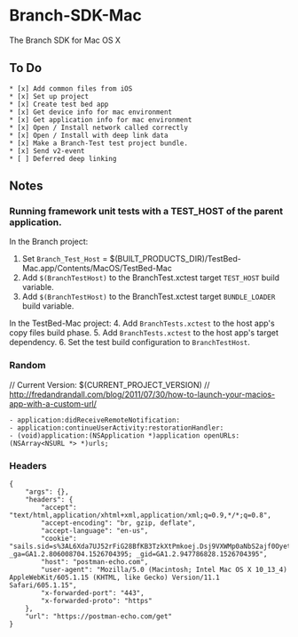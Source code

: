 # Branch-SDK-Mac
The Branch SDK for Mac OS X

## To Do
```
* [x] Add common files from iOS
* [x] Set up project
* [x] Create test bed app
* [x] Get device info for mac environment
* [x] Get application info for mac environment
* [x] Open / Install network called correctly
* [x] Open / Install with deep link data
* [x] Make a Branch-Test test project bundle.
* [x] Send v2-event
* [ ] Deferred deep linking
```

## Notes

### Running framework unit tests with a TEST_HOST  of the parent application.

In the Branch project:
1.  Set `Branch_Test_Host` = $(BUILT_PRODUCTS_DIR)/TestBed-Mac.app/Contents/MacOS/TestBed-Mac
2.  Add `$(BranchTestHost)` to the BranchTest.xctest target `TEST_HOST` build variable.
3.  Add `$(BranchTestHost)` to the BranchTest.xctest target `BUNDLE_LOADER` build variable.

In the TestBed-Mac project:
4.  Add `BranchTests.xctest` to the host app's copy files build phase.
5.  Add `BranchTests.xctest` to the host app's target dependency.
6. Set the test build configuration to `BranchTestHost`.
 
### Random

// Current Version:  $(CURRENT_PROJECT_VERSION)
// http://fredandrandall.com/blog/2011/07/30/how-to-launch-your-macios-app-with-a-custom-url/

```
- application:didReceiveRemoteNotification:
- application:continueUserActivity:restorationHandler:
- (void)application:(NSApplication *)application openURLs:(NSArray<NSURL *> *)urls;
```
### Headers
```
{
    "args": {},
    "headers": {
        "accept": "text/html,application/xhtml+xml,application/xml;q=0.9,*/*;q=0.8",
        "accept-encoding": "br, gzip, deflate",
        "accept-language": "en-us",
        "cookie": "sails.sid=s%3AL6Xda7UJ52rFiG28BfKB3TzkXtPmkoej.Dsj9VXWMp0aNbS2ajf0Oyetjs9sMZwcaN2ydga5fdVw; _ga=GA1.2.806008704.1526704395; _gid=GA1.2.947786828.1526704395",
        "host": "postman-echo.com",
        "user-agent": "Mozilla/5.0 (Macintosh; Intel Mac OS X 10_13_4) AppleWebKit/605.1.15 (KHTML, like Gecko) Version/11.1 Safari/605.1.15",
        "x-forwarded-port": "443",
        "x-forwarded-proto": "https"
    },
    "url": "https://postman-echo.com/get"
}
```
